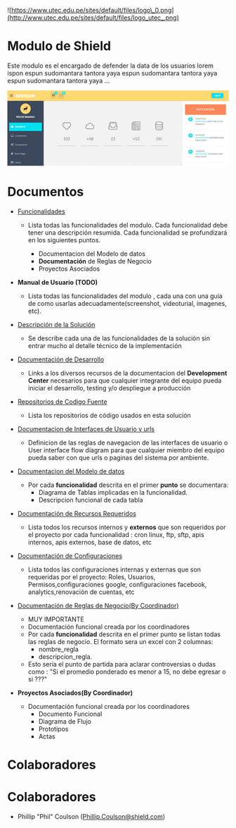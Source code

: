 ![https://www.utec.edu.pe/sites/default/files/logo\_0.png](http://www.utec.edu.pe/sites/default/files/logo_utec_.png)

# Modulo de Shield

Este modulo es el encargado de defender la data de los usuarios lorem ispon espun sudomantara tantora yaya espun sudomantara tantora yaya espun sudomantara tantora yaya ...

![screenshot.png](./images/screenshot-system-template.jpg)

# Documentos

* [Funcionalidades](./documento-funcionalidades/Home)

  * Lista todas las funcionalidades del modulo. Cada funcionalidad debe tener una descripción resumida. Cada funcionalidad se profundizará en los siguientes puntos.

    * Documentacion del Modelo de datos
    * **Documentación** de Reglas de Negocio
    * Proyectos Asociados

* **Manual de Usuario \(TODO\)**

  * Lista todas las funcionalidades del modulo , cada una con una guía de como usarlas adecuadamente\(screenshot, videoturial, imagenes, etc\).

* [Descripción de la Solución](./descripcion-solucion/Home)

  * Se describe cada una de las funcionalidades de la solución sin entrar mucho al detalle técnico de la implementación

* [Documentación de Desarrollo](./documento-desarrollo/Home)

  * Links a los diversos recursos de la documentacion del **Development Center** necesarios para que cualquier integrante del equipo pueda iniciar el desarrollo, testing y/o despliegue a producción

* [Repositorios de Codigo Fuente](./repositorios-codigo/Home)

  * Lista los repositorios de código usados en esta solución

* [Documentacion de Interfaces de Usuario y urls](./documento-interfaz-usuario-urls/Home)

  * Definicion de las reglas de navegacion de las interfaces de usuario o User interface flow diagram para que cualquier miembro del equipo pueda saber con que urls o paginas del sistema por ambiente.

* [Documentacion del Modelo de datos](./documento-modelo-datos/Home)

  * Por cada **funcionalidad** descrita en el primer **punto** se documentara:
    * Diagrama de Tablas implicadas en la funcionalidad.
    * Descripcion funcional de cada tabla   

* [Documentación de Recursos Requeridos](./documento-recursos-requeridos/Home)

  * Lista todos los recursos internos y **externos** que son requeridos por el proyecto por cada funcionalidad : cron linux, ftp, sftp, apis internos, apis externos, base de datos, etc    

* [Documentación de Configuraciones](./documento-configuraciones/Home)

  * Lista todos las configuraciones internas y externas que son requeridas por el proyecto: Roles, Usuarios, Permisos,configuraciones google, configuraciones facebook, analytics,renovación de cuentas, etc             

* [Documentación de Reglas de Negocio\(By Coordinador\)](./images/business_rule_template.png)

  * MUY IMPORTANTE
  * Documentación funcional creada por los coordinadores
  * Por cada **funcionalidad** descrita en el primer punto se listan todas las reglas de negocio. El formato sera un excel con 2 columnas:
    * nombre\_regla
    * descripcion\_regla.
  * Esto sería el punto de partida para aclarar controversias  o dudas como : "Si el promedio ponderado es menor a 15, no debe egresar o si ???"

* **Proyectos Asociados\(By Coordinador\)**

  * Documentación funcional creada por los coordinadores
    * Documento Funcional
    * Diagrama de Flujo
    * Prototipos
    * Actas

# Colaboradores

# Colaboradores

* Phillip "Phil" Coulson  \(Phillip.Coulson@shield.com\)



